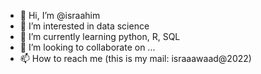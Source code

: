 - 👋 Hi, I’m @israahim
- 👀 I’m interested in data science
- 🌱 I’m currently learning python, R, SQL
- 💞️ I’m looking to collaborate on ...
- 📫 How to reach me (this is my mail: israaawaad@2022)

<!---
israahim/israahim is a ✨ special ✨ repository because its `README.md` (this file) appears on your GitHub profile.
You can click the Preview link to take a look at your changes.
--->
